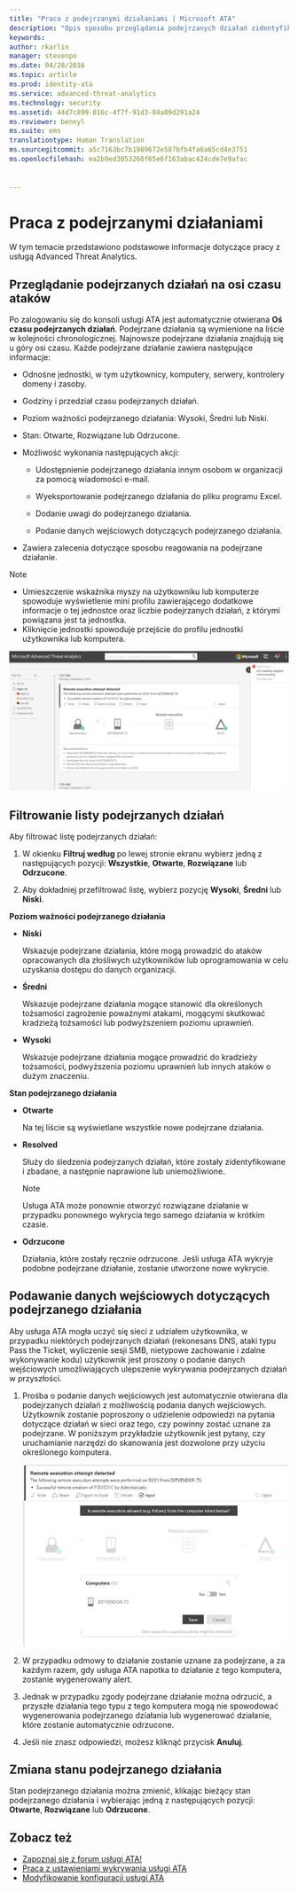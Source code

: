 ```yaml
---
title: "Praca z podejrzanymi działaniami | Microsoft ATA"
description: "Opis sposobu przeglądania podejrzanych działań zidentyfikowanych przez usługę ATA."
keywords: 
author: rkarlin
manager: stevenpo
ms.date: 04/28/2016
ms.topic: article
ms.prod: identity-ata
ms.service: advanced-threat-analytics
ms.technology: security
ms.assetid: 44d7c899-816c-4f7f-91d3-84a09d291a24
ms.reviewer: bennyl
ms.suite: ems
translationtype: Human Translation
ms.sourcegitcommit: a5c7163bc7b1989672e587bfb4fa6a65cd4e3751
ms.openlocfilehash: ea2b9ed3053260f65e6f163abac424cde7e9afac


---
```


# Praca z podejrzanymi działaniami
W tym temacie przedstawiono podstawowe informacje dotyczące pracy z usługą Advanced Threat Analytics.

## Przeglądanie podejrzanych działań na osi czasu ataków
Po zalogowaniu się do konsoli usługi ATA jest automatycznie otwierana **Oś czasu podejrzanych działań**. Podejrzane działania są wymienione na liście w kolejności chronologicznej. Najnowsze podejrzane działania znajdują się u góry osi czasu.
Każde podejrzane działanie zawiera następujące informacje:

-   Odnośne jednostki, w tym użytkownicy, komputery, serwery, kontrolery domeny i zasoby.

-   Godziny i przedział czasu podejrzanych działań.

-   Poziom ważności podejrzanego działania: Wysoki, Średni lub Niski.

-   Stan: Otwarte, Rozwiązane lub Odrzucone.

-   Możliwość wykonania następujących akcji:

    -   Udostępnienie podejrzanego działania innym osobom w organizacji za pomocą wiadomości e-mail.

    -   Wyeksportowanie podejrzanego działania do pliku programu Excel.

    -   Dodanie uwagi do podejrzanego działania.

    -   Podanie danych wejściowych dotyczących podejrzanego działania.

-   Zawiera zalecenia dotyczące sposobu reagowania na podejrzane działanie.

> [!NOTE]
> -   Umieszczenie wskaźnika myszy na użytkowniku lub komputerze spowoduje wyświetlenie mini profilu zawierającego dodatkowe informacje o tej jednostce oraz liczbie podejrzanych działań, z którymi powiązana jest ta jednostka.
> -   Kliknięcie jednostki spowoduje przejście do profilu jednostki użytkownika lub komputera.

![Obraz osi czasu podejrzanych działań usługi ATA](media/ATA-Suspicious-Activity-Timeline.JPG)

## Filtrowanie listy podejrzanych działań
Aby filtrować listę podejrzanych działań:

1.  W okienku **Filtruj według** po lewej stronie ekranu wybierz jedną z następujących pozycji: **Wszystkie**, **Otwarte**, **Rozwiązane** lub **Odrzucone**.

2.  Aby dokładniej przefiltrować listę, wybierz pozycję **Wysoki**, **Średni** lub **Niski**.

**Poziom ważności podejrzanego działania**

-   **Niski**

    Wskazuje podejrzane działania, które mogą prowadzić do ataków opracowanych dla złośliwych użytkowników lub oprogramowania w celu uzyskania dostępu do danych organizacji.

-   **Średni**

    Wskazuje podejrzane działania mogące stanowić dla określonych tożsamości zagrożenie poważnymi atakami, mogącymi skutkować kradzieżą tożsamości lub podwyższeniem poziomu uprawnień.

-   **Wysoki**

    Wskazuje podejrzane działania mogące prowadzić do kradzieży tożsamości, podwyższenia poziomu uprawnień lub innych ataków o dużym znaczeniu.

**Stan podejrzanego działania**

-   **Otwarte**

    Na tej liście są wyświetlane wszystkie nowe podejrzane działania.

-   **Resolved**

    Służy do śledzenia podejrzanych działań, które zostały zidentyfikowane i zbadane, a następnie naprawione lub uniemożliwione.

    > [!NOTE]
    > Usługa ATA może ponownie otworzyć rozwiązane działanie w przypadku ponownego wykrycia tego samego działania w krótkim czasie.

-   **Odrzucone**

    Działania, które zostały ręcznie odrzucone. Jeśli usługa ATA wykryje podobne podejrzane działanie, zostanie utworzone nowe wykrycie.

## Podawanie danych wejściowych dotyczących podejrzanego działania
Aby usługa ATA mogła uczyć się sieci z udziałem użytkownika, w przypadku niektórych podejrzanych działań (rekonesans DNS, ataki typu Pass the Ticket, wyliczenie sesji SMB, nietypowe zachowanie i zdalne wykonywanie kodu) użytkownik jest proszony o podanie danych wejściowych umożliwiających ulepszenie wykrywania podejrzanych działań w przyszłości.

1.  Prośba o podanie danych wejściowych jest automatycznie otwierana dla podejrzanych działań z możliwością podania danych wejściowych. Użytkownik zostanie poproszony o udzielenie odpowiedzi na pytania dotyczące działań w sieci oraz tego, czy powinny zostać uznane za podejrzane. W poniższym przykładzie użytkownik jest pytany, czy uruchamianie narzędzi do skanowania jest dozwolone przy użyciu określonego komputera.

    ![Obraz przedstawiający podawanie danych wejściowych dotyczących podejrzanych działań w usłudze ATA](media/ATA-Input.JPG)

2.  W przypadku odmowy to działanie zostanie uznane za podejrzane, a za każdym razem, gdy usługa ATA napotka to działanie z tego komputera, zostanie wygenerowany alert.

3.  Jednak w przypadku zgody podejrzane działanie można odrzucić, a przyszłe działania tego typu z tego komputera mogą nie spowodować wygenerowania podejrzanego działania lub wygenerować działanie, które zostanie automatycznie odrzucone.

4.  Jeśli nie znasz odpowiedzi, możesz kliknąć przycisk **Anuluj**.

## Zmiana stanu podejrzanego działania
Stan podejrzanego działania można zmienić, klikając bieżący stan podejrzanego działania i wybierając jedną z następujących pozycji: **Otwarte**, **Rozwiązane** lub **Odrzucone**.

## Zobacz też
- [Zapoznaj się z forum usługi ATA!](https://social.technet.microsoft.com/Forums/security/home?forum=mata)
- [Praca z ustawieniami wykrywania usługi ATA](working-with-detection-settings.md)
- [Modyfikowanie konfiguracji usługi ATA](modifying-ata-configuration.md)



<!--HONumber=Jul16_HO3-->


